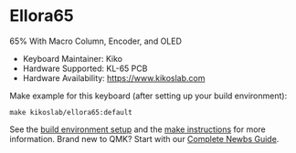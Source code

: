 # Ellora65

65% With Macro Column, Encoder, and OLED

* Keyboard Maintainer: Kiko
* Hardware Supported: KL-65 PCB
* Hardware Availability: https://www.kikoslab.com

Make example for this keyboard (after setting up your build environment):

    make kikoslab/ellora65:default

See the [build environment setup](https://docs.qmk.fm/#/getting_started_build_tools) and the [make instructions](https://docs.qmk.fm/#/getting_started_make_guide) for more information. Brand new to QMK? Start with our [Complete Newbs Guide](https://docs.qmk.fm/#/newbs).
